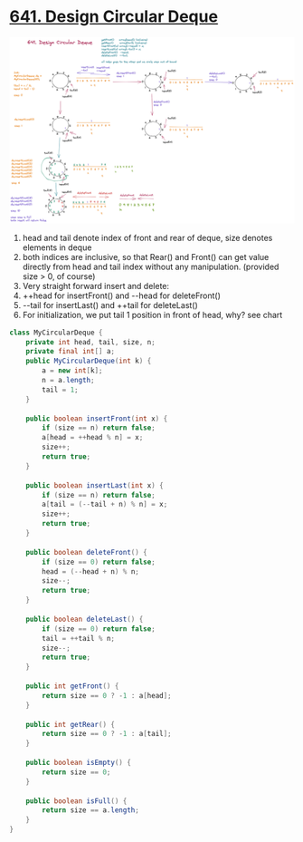 # [641. Design Circular Deque](https://leetcode.com/problems/design-circular-deque/)


![](../Images/641_Design_Circular_Deque.png)
1. head and tail denote index of front and rear of deque, size denotes elements in deque
2. both indices are inclusive, so that Rear() and Front() can get value directly from head and tail index without any manipulation. (provided size > 0, of course)
3. Very straight forward insert and delete:
4. ++head for insertFront() and --head for deleteFront()
5. --tail for insertLast() and ++tail for deleteLast()
6. For initialization, we put tail 1 position in front of head, why? see chart

```java
class MyCircularDeque {
    private int head, tail, size, n;
    private final int[] a;
    public MyCircularDeque(int k) {
        a = new int[k];
        n = a.length;
        tail = 1;
    }
    
    public boolean insertFront(int x) {
        if (size == n) return false;
        a[head = ++head % n] = x;
        size++;
        return true;
    }
    
    public boolean insertLast(int x) {
        if (size == n) return false;
        a[tail = (--tail + n) % n] = x;
        size++;
        return true;
    }
    
    public boolean deleteFront() {
        if (size == 0) return false;
        head = (--head + n) % n;
        size--;
        return true;
    }
    
    public boolean deleteLast() {
        if (size == 0) return false;
        tail = ++tail % n;
        size--;
        return true;
    }
    
    public int getFront() {
        return size == 0 ? -1 : a[head];
    }
    
    public int getRear() {
        return size == 0 ? -1 : a[tail];
    }
    
    public boolean isEmpty() {
        return size == 0;
    }
    
    public boolean isFull() {
        return size == a.length;
    }
}
```